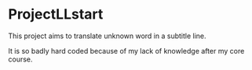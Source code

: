 # ProjectLLstart
This project aims to translate unknown word in a subtitle line.

It is so badly hard coded because of my lack of knowledge after my core course.
